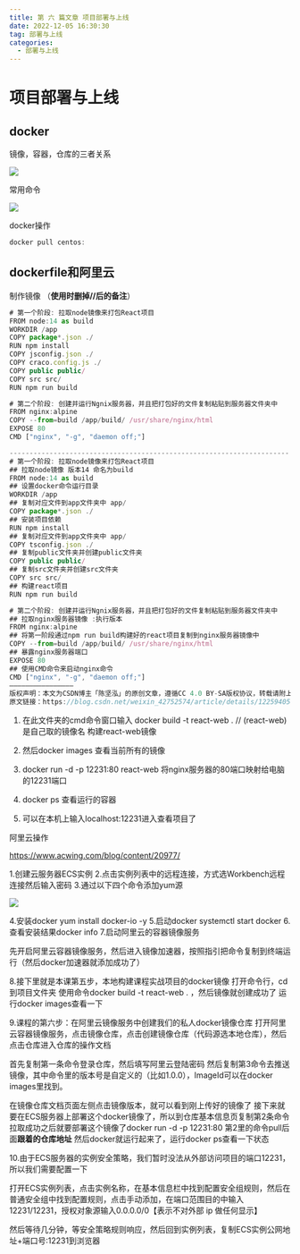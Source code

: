 ```yaml
---
title: 第 六 篇文章 项目部署与上线
date: 2022-12-05 16:30:30
tag: 部署与上线
categories:
  - 部署与上线
---
```

# 项目部署与上线



## docker

镜像，容器，仓库的三者关系

![](/img/articles/image-20221110105214725.png)

常用命令

![](/img/articles/image-20221110100215207.png)


docker操作

```js
docker pull centos:
```

## dockerfile和阿里云

制作镜像 （**使用时删掉//后的备注**）

```js
# 第一个阶段: 拉取node镜像来打包React项目
FROM node:14 as build
WORKDIR /app
COPY package*.json ./
RUN npm install
COPY jsconfig.json ./
COPY craco.config.js ./
COPY public public/
COPY src src/
RUN npm run build

# 第二个阶段: 创建并运行Ngnix服务器，并且把打包好的文件复制粘贴到服务器文件夹中
FROM nginx:alpine
COPY --from=build /app/build/ /usr/share/nginx/html
EXPOSE 80
CMD ["nginx", "-g", "daemon off;"]

----------------------------------------------------------------------
# 第一个阶段: 拉取node镜像来打包React项目
## 拉取node镜像 版本14 命名为build
FROM node:14 as build
## 设置docker命令运行目录
WORKDIR /app
## 复制对应文件到app文件夹中 app/
COPY package*.json ./
## 安装项目依赖
RUN npm install
## 复制对应文件到app文件夹中 app/
COPY tsconfig.json ./
## 复制public文件夹并创建public文件夹
COPY public public/
## 复制src文件夹并创建src文件夹
COPY src src/
## 构建react项目
RUN npm run build

# 第二个阶段: 创建并运行Ngnix服务器，并且把打包好的文件复制粘贴到服务器文件夹中
## 拉取nginx服务器镜像 :执行版本
FROM nginx:alpine
## 将第一阶段通过npm run build构建好的react项目复制到nginx服务器镜像中
COPY --from=build /app/build/ /usr/share/nginx/html
## 暴露nginx服务器端口
EXPOSE 80
## 使用CMD命令来启动nginx命令
CMD ["nginx", "-g", "daemon off;"]
————————————————
版权声明：本文为CSDN博主「陈坚泓」的原创文章，遵循CC 4.0 BY-SA版权协议，转载请附上原文出处链接及本声明。
原文链接：https://blog.csdn.net/weixin_42752574/article/details/122594056
```

1. 在此文件夹的cmd命令窗口输入 docker build -t react-web .    // (react-web)是自己取的镜像名 构建react-web镜像

2. 然后docker images 查看当前所有的镜像

3. docker run -d -p 12231:80    react-web  将nginx服务器的80端口映射给电脑的12231端口

4. docker ps   查看运行的容器

5. 可以在本机上输入localhost:12231进入查看项目了



阿里云操作

https://www.acwing.com/blog/content/20977/

1.创建云服务器ECS实例
2.点击实例列表中的远程连接，方式选Workbench远程连接然后输入密码
3.通过以下四个命令添加yum源 

![](/img/articles/image-20221112150553901.png)

4.安装docker yum install docker-io -y
5.启动docker systemctl start docker
6.查看安装结果docker info
7.启动阿里云的容器镜像服务 

先开启阿里云容器镜像服务，然后进入镜像加速器，按照指引把命令复制到终端运行（然后docker加速器就添加成功了）

8.接下里就是本课第五步，本地构建课程实战项目的docker镜像
打开命令行，cd 到项目文件夹
使用命令docker build -t react-web . ，然后镜像就创建成功了
运行docker images查看一下

9.课程的第六步：在阿里云镜像服务中创建我们的私人docker镜像仓库
打开阿里云容器镜像服务，点击镜像仓库，点击创建镜像仓库（代码源选本地仓库），然后点击仓库进入仓库的操作文档

首先复制第一条命令登录仓库，然后填写阿里云登陆密码
然后复制第3命令去推送镜像，其中命令里的版本号是自定义的（比如1.0.0），ImageId可以在docker images里找到。

在镜像仓库文档页面左侧点击镜像版本，就可以看到刚上传好的镜像了
接下来就要在ECS服务器上部署这个docker镜像了，所以到仓库基本信息页复制第2条命令
拉取成功之后就要部署这个镜像了docker run -d -p 12231:80 第2里的命令pull后面**跟着的仓库地址**
然后docker就运行起来了，运行docker ps查看一下状态

10.由于ECS服务器的实例安全策略，我们暂时没法从外部访问项目的端口12231，所以我们需要配置一下

打开ECS实例列表，点击实例名称，在基本信息栏中找到配置安全组规则，然后在普通安全组中找到配置规则，点击手动添加，在端口范围目的中输入12231/12231，授权对象源输入0.0.0.0/0【表示不对外部 ip 做任何显示】

然后等待几分钟，等安全策略规则响应，然后回到实例列表，复制ECS实例公网地址+端口号:12231到浏览器
